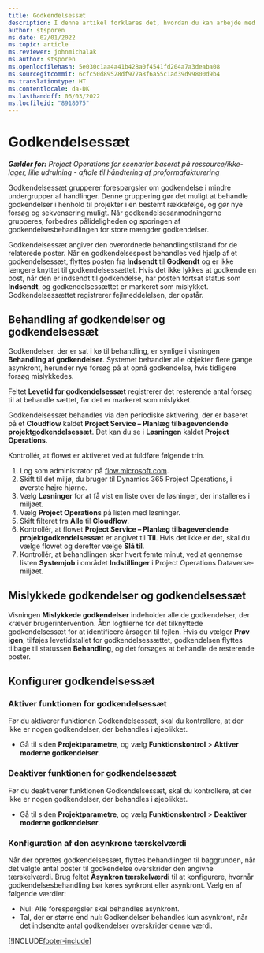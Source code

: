 ```yaml
---
title: Godkendelsessæt
description: I denne artikel forklares det, hvordan du kan arbejde med godkendelsessæt, forespørgsler og undergrupper af disse handlinger.
author: stsporen
ms.date: 02/01/2022
ms.topic: article
ms.reviewer: johnmichalak
ms.author: stsporen
ms.openlocfilehash: 5e030c1aa4a41b428a0f4541fd204a7a3deaba08
ms.sourcegitcommit: 6cfc50d89528df977a8f6a55c1ad39d99800d9b4
ms.translationtype: HT
ms.contentlocale: da-DK
ms.lasthandoff: 06/03/2022
ms.locfileid: "8918075"
---
```

# <a name="approval-sets"></a>Godkendelsessæt

_**Gælder for:** Project Operations for scenarier baseret på ressource/ikke-lager, lille udrulning - aftale til håndtering af proformafakturering_

Godkendelsessæt grupperer forespørgsler om godkendelse i mindre undergrupper af handlinger. Denne gruppering gør det muligt at behandle godkendelser i henhold til projekter i en bestemt rækkefølge, og gør nye forsøg og sekvensering muligt. Når godkendelsesanmodningerne grupperes, forbedres pålideligheden og sporingen af godkendelsesbehandlingen for store mængder godkendelser.

Godkendelsessæt angiver den overordnede behandlingstilstand for de relaterede poster. Når en godkendelsespost behandles ved hjælp af et godkendelsessæt, flyttes posten fra **Indsendt** til **Godkendt** og er ikke længere knyttet til godkendelsessættet. Hvis det ikke lykkes at godkende en post, når den er indsendt til godkendelse, har posten fortsat status som **Indsendt**, og godkendelsessættet er markeret som mislykket. Godkendelsessættet registrerer fejlmeddelelsen, der opstår.

## <a name="processing-approvals-and-approval-sets"></a>Behandling af godkendelser og godkendelsessæt
Godkendelser, der er sat i kø til behandling, er synlige i visningen **Behandling af godkendelser**. Systemet behandler alle objekter flere gange asynkront, herunder nye forsøg på at opnå godkendelse, hvis tidligere forsøg mislykkedes.

Feltet **Levetid for godkendelsessæt** registrerer det resterende antal forsøg til at behandle sættet, før det er markeret som mislykket.

Godkendelsessæt behandles via den periodiske aktivering, der er baseret på et **Cloudflow** kaldet **Project Service – Planlæg tilbagevendende projektgodkendelsessæt**. Det kan du se i **Løsningen** kaldet **Project Operations**. 

Kontrollér, at flowet er aktiveret ved at fuldføre følgende trin.

1. Log som administrator på [flow.microsoft.com](https://powerautomate.microsoft.com).
2. Skift til det miljø, du bruger til Dynamics 365 Project Operations, i øverste højre hjørne.
3. Vælg **Løsninger** for at få vist en liste over de løsninger, der installeres i miljøet.
4. Vælg **Project Operations** på listen med løsninger.
5. Skift filteret fra **Alle** til **Cloudflow**.
6. Kontrollér, at flowet **Project Service – Planlæg tilbagevendende projektgodkendelsessæt** er angivet til **Til**. Hvis det ikke er det, skal du vælge flowet og derefter vælge **Slå til**.
7. Kontrollér, at behandlingen sker hvert femte minut, ved at gennemse listen **Systemjob** i området **Indstillinger** i Project Operations Dataverse-miljøet.

## <a name="failed-approvals-and-approval-sets"></a>Mislykkede godkendelser og godkendelsessæt
Visningen **Mislykkede godkendelser** indeholder alle de godkendelser, der kræver brugerintervention. Åbn logfilerne for det tilknyttede godkendelsessæt for at identificere årsagen til fejlen.
Hvis du vælger **Prøv igen**, tilføjes levetidstallet for godkendelsessættet, godkendelsen flyttes tilbage til statussen **Behandling**, og det forsøges at behandle de resterende poster.

## <a name="configure-approval-sets"></a>Konfigurer godkendelsessæt

### <a name="enable-the-approval-sets-feature"></a>Aktiver funktionen for godkendelsessæt
Før du aktiverer funktionen Godkendelsessæt, skal du kontrollere, at der ikke er nogen godkendelser, der behandles i øjeblikket.

- Gå til siden **Projektparametre**, og vælg **Funktionskontrol** > **Aktiver moderne godkendelser**.

### <a name="turn-off-the-approval-sets-feature"></a>Deaktiver funktionen for godkendelsessæt
Før du deaktiverer funktionen Godkendelsessæt, skal du kontrollere, at der ikke er nogen godkendelser, der behandles i øjeblikket.

- Gå til siden **Projektparametre**, og vælg **Funktionskontrol** > **Deaktiver moderne godkendelser**.

### <a name="configuring-the-asynchronous-threshold"></a>Konfiguration af den asynkrone tærskelværdi 
Når der oprettes godkendelsessæt, flyttes behandlingen til baggrunden, når det valgte antal poster til godkendelse overskrider den angivne tærskelværdi. Brug feltet **Asynkron tærskelværdi** til at konfigurere, hvornår godkendelsesbehandling bør køres synkront eller asynkront. Vælg en af følgende værdier:

  - Nul: Alle forespørgsler skal behandles asynkront. 
  - Tal, der er større end nul: Godkendelser behandles kun asynkront, når det indsendte antal godkendelser overskrider denne værdi.

[!INCLUDE[footer-include](../includes/footer-banner.md)]
